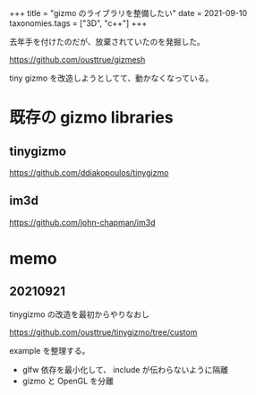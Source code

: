 +++
title = "gizmo のライブラリを整備したい"
date = 2021-09-10
taxonomies.tags = ["3D", "c++"]
+++

去年手を付けたのだが、放棄されていたのを発掘した。

<https://github.com/ousttrue/gizmesh>

tiny gizmo を改造しようとしてて、動かなくなっている。

# 既存の gizmo libraries

## tinygizmo

<https://github.com/ddiakopoulos/tinygizmo>

## im3d

<https://github.com/john-chapman/im3d>

# memo
## 20210921

tinygizmo の改造を最初からやりなおし

<https://github.com/ousttrue/tinygizmo/tree/custom>

example を整理する。
* glfw 依存を最小化して、 include が伝わらないように隔離
* gizmo と OpenGL を分離
